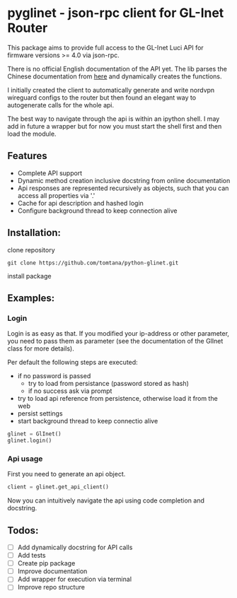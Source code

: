 # pyglinet - json-rpc client for GL-Inet Router
This package aims to provide full access to the GL-Inet Luci API for firmware versions >= 4.0 via json-rpc. 

There is no official English documentation of the API yet. The lib parses the Chinese documentation from [here](https://dev.gl-inet.cn/docs/api_docs_page)  and dynamically 
creates the functions.

I initially created the client to automatically generate and write nordvpn wireguard configs to the router but then
found an elegant way to autogenerate calls for the whole api. 

The best way to navigate through the api is within an ipython shell. I may add in future a wrapper but for now you must
start the shell first and then load the module.

## Features
- Complete API support
- Dynamic method creation inclusive docstring from online documentation
- Api responses are represented recursively as objects, such that you can access all properties via '.'
- Cache for api description and hashed login
- Configure background thread to keep connection alive


## Installation:
clone repository
```
git clone https://github.com/tomtana/python-glinet.git
```
install package

## Examples:

### Login
Login is as easy as that. If you modified your ip-address or other parameter, 
you need to pass them as parameter (see the documentation of the GlInet class for more details).

Per default the following steps are executed:
- if no password is passed
  - try to load from persistance (password stored as hash)
  - if no success ask via prompt
- try to load api reference from persistence, otherwise load it from the web
- persist settings
- start background thread to keep connectio alive

```python
glinet = GlInet()
glinet.login()
```

### Api usage
First you need to generate an api object.
```python
client = glinet.get_api_client()
```
Now you can intuitively navigate the api using code completion and docstring. 



## Todos:
- [ ] Add dynamically docstring for API calls
- [ ] Add tests
- [ ] Create pip package
- [ ] Improve documentation
- [ ] Add wrapper for execution via terminal
- [ ] Improve repo structure
